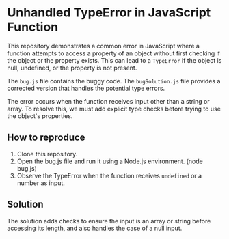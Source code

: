 # Unhandled TypeError in JavaScript Function

This repository demonstrates a common error in JavaScript where a function attempts to access a property of an object without first checking if the object or the property exists.  This can lead to a `TypeError` if the object is null, undefined, or the property is not present.

The `bug.js` file contains the buggy code.  The `bugSolution.js` file provides a corrected version that handles the potential type errors.

The error occurs when the function receives input other than a string or array. To resolve this,  we must add explicit type checks before trying to use the object's properties. 

## How to reproduce
1. Clone this repository.
2. Open the bug.js file and run it using a Node.js environment. (node bug.js)
3. Observe the TypeError when the function receives `undefined` or a number as input.

## Solution
The solution adds checks to ensure the input is an array or string before accessing its length, and also handles the case of a null input.